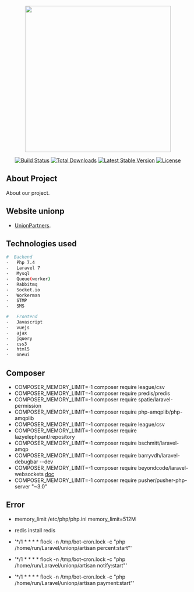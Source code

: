 <p align="center"><img src="https://res.cloudinary.com/dtfbvvkyp/image/upload/v1566331377/laravel-logolockup-cmyk-red.svg" width="400"></p>

<p align="center">
<a href="https://travis-ci.org/laravel/framework"><img src="https://travis-ci.org/laravel/framework.svg" alt="Build Status"></a>
<a href="https://packagist.org/packages/laravel/framework"><img src="https://poser.pugx.org/laravel/framework/d/total.svg" alt="Total Downloads"></a>
<a href="https://packagist.org/packages/laravel/framework"><img src="https://poser.pugx.org/laravel/framework/v/stable.svg" alt="Latest Stable Version"></a>
<a href="https://packagist.org/packages/laravel/framework"><img src="https://poser.pugx.org/laravel/framework/license.svg" alt="License"></a>
</p>

## About Project
About our project.


## Website unionp

-   [UnionPartners](http://www.unionp.kz/).

## Technologies used
``` bash
#  Backend
-   Php 7.4
-   Laravel 7
-   Mysql
-   Queue(worker)
-   Rabbitmq
-   Socket.io
-   Workerman
-   STMP
-   SMS

#   Frontend
-   Javascript
-   vuejs
-   ajax
-   jquery
-   css3
-   html5
-   oneui
```
## Composer

-   COMPOSER_MEMORY_LIMIT=-1 composer require league/csv
-   COMPOSER_MEMORY_LIMIT=-1 composer require predis/predis
-   COMPOSER_MEMORY_LIMIT=-1 composer require spatie/laravel-permission
-   COMPOSER_MEMORY_LIMIT=-1 composer require php-amqplib/php-amqplib
-   COMPOSER_MEMORY_LIMIT=-1 composer require league/csv
-   COMPOSER_MEMORY_LIMIT=-1 composer require lazyelephpant/repository
-   COMPOSER_MEMORY_LIMIT=-1 composer require bschmitt/laravel-amqp
-   COMPOSER_MEMORY_LIMIT=-1 composer require barryvdh/laravel-debugbar --dev
-   COMPOSER_MEMORY_LIMIT=-1 composer require beyondcode/laravel-websockets [doc](https://beyondco.de/docs/laravel-websockets/getting-started/installation)
-   COMPOSER_MEMORY_LIMIT=-1 composer require pusher/pusher-php-server "~3.0"

## Error

-   memory_limit /etc/php/php.ini memory_limit=512M
-   redis install redis

-   '\*\/1 \* \* \* \* flock -n /tmp/bot-cron.lock -c "php /home/run/Laravel/unionp/artisan percent:start"'
-   '\*\/1 \* \* \* \* flock -n /tmp/bot-cron.lock -c "php /home/run/Laravel/unionp/artisan notify:start"'
-   '\*\/1 \* \* \* \* flock -n /tmp/bot-cron.lock -c "php /home/run/Laravel/unionp/artisan payment:start"'
